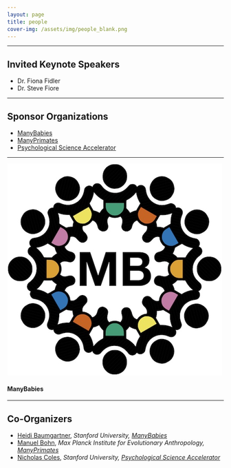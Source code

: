 ```yaml
---
layout: page
title: people
cover-img: /assets/img/people_blank.png
---
```



***
## Invited Keynote Speakers
* Dr. Fiona Fidler
* Dr. Steve Fiore

***
## Sponsor Organizations
* [ManyBabies](https://manybabies.github.io)
* [ManyPrimates](https://manyprimates.github.io)
* [Psychological Science Accelerator](https://psysciacc.org)

***
<!-- Section 
<section>
	<header class="major">
		<h2>Sponsor Organizations</h2>
	</header>
	<div class="container">
		<div class="row justify-content-around">
        <div class="col-lg-4 col-md-4 col-sm-4 col-xs-4">
			<a href="https://manybabies.github.io" class="image"><img src="assets/img/MB_logo.png" alt="" /></a>
			<h3>ManyBabies</h3>
		</div>
		<article>
			<a href="{{ 'pilot' | absolute_url }}" class="image"><img src="assets/img/mp_logo_notext.png" alt="" /></a>
			<h3>ManyPrimates</h3>
			<p>MP placeholder text </p>
			<ul class="actions">
				<li><a href="{{ 'pilot' | absolute_url }}" class="button">Learn more</a></li>
			</ul>
		</article>
		<article>
			<a href="{{ 'mp1' | absolute_url }}" class="image"><img src="assets/img/psa_logo.png" alt="" /></a>
			<h3>Psychological Science Accelerator</h3>
			<p>PSA placeholder text</p>
			<ul class="actions">
				<li><a href="{{ 'mp1' | absolute_url }}" class="button">Learn more</a></li>
			</ul>
		</div>
	</div>
</section>
-->


<a href="https://manybabies.github.io" class="image">
  <img src="/assets/img/MB_logo.jpg" />
</a>
<h4>ManyBabies</h4>

<!--        <div class="col-lg-4 col-md-4 col-sm-4 col-xs-4">
          <a href="https://manyprimates.github.io" class="image">
            <img src="/assets/img/MB_logo.jpg" />
          </a>
          <h4>ManyPrimates</h4>
        </div>
-->


***
## Co-Organizers
* [Heidi Baumgartner](https://profiles.stanford.edu/heidi-baumgartner), *Stanford University, [ManyBabies](https://manybabies.github.io)*
* [Manuel Bohn](https://manuelbohn.github.io), *Max Planck Institute for Evolutionary Anthropology, [ManyPrimates](https://manyprimates.github.io)*
* [Nicholas Coles](https://hai.stanford.edu/people/nicholas-coles), *Stanford University, [Psychological Science Accelerator](https://psysciacc.org)*
